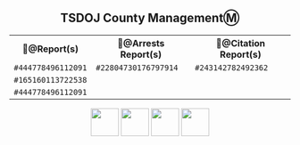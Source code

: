 <h2 align="center">TSDOJ County ManagementⓂ️</h2>

<div align="center">
<table>
  <tr>
    <th>📂@Report(s)</th>
    <th>📄@Arrests Report(s)</th>
    <th>📜@Citation Report(s)</th>
  </tr>
  <tr>
    <td><code>#444778496112091</code></td>
    <td><code>#22804730176797914</code></td>
    <td><code>#243142782492362</code></td>
  </tr>
  <tr>
    <td><code>#165160113722538</code></td>
    <td><code></code></td>
    <td><code></code></td>
  </tr>
  <tr>
    <td><code>#444778496112091</code></td>
    <td><code></code></td>
    <td><code></code></td>
  </tr>
</table>
</div>

<p align="center">
<img width="auto" height="50" src="https://justice-ls.xyz/wp-content/uploads/2020/07/doj-vector.png" /> <img width="auto" height="50" src="https://i.imgur.com/CvRbjh7.png" /> <img width="auto" height="50" src="https://i.ibb.co/6bwcmKr/icon-2000px.png" /> <img width="auto" height="50" src="https://i.ibb.co/kB4PVf0/Supreme-Court-4-2.png" /> 
</p> 
